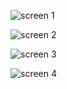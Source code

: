 ![screen 1](./Simulator%20Screen%20Shot%20-%20iPhone%20X%20-%202018-09-05%20at%2010.10.19.png)

![screen 2](./Simulator%20Screen%20Shot%20-%20iPhone%20X%20-%202018-09-05%20at%2010.10.46.png)

![screen 3](./Simulator%20Screen%20Shot%20-%20iPhone%20X%20-%202018-09-05%20at%2010.10.50.png)

![screen 4](./Simulator%20Screen%20Shot%20-%20iPhone%20X%20-%202018-09-05%20at%2010.12.00.png)

